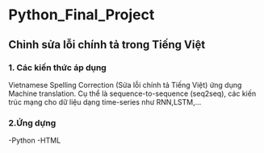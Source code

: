 # Python_Final_Project
## Chỉnh sửa lỗi chính tả trong Tiếng Việt
### 1. Các kiến thức áp dụng
Vietnamese Spelling Correction (Sửa lỗi chính tả Tiếng Việt) ứng dụng Machine translation. Cụ thể là sequence-to-sequence (seq2seq), các kiến trúc mạng cho dữ liệu dạng time-series như RNN,LSTM,...
### 2.Ứng dựng
-Python
-HTML



